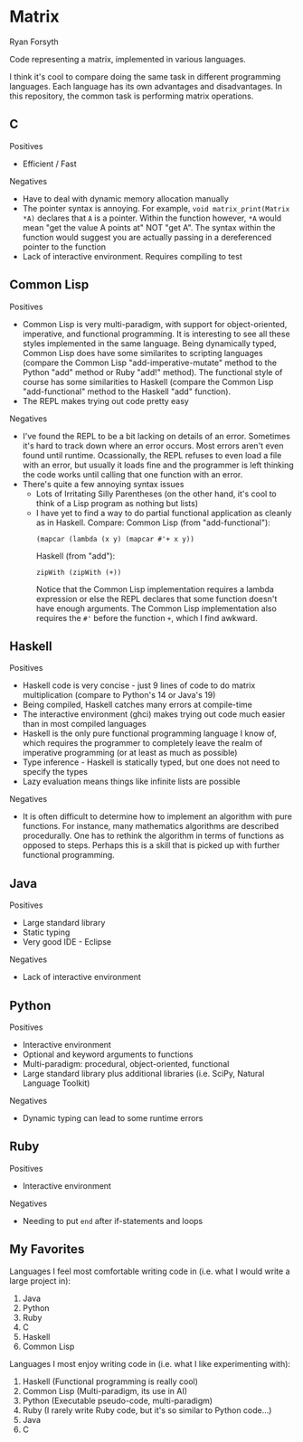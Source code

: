 # Matrix
Ryan Forsyth

Code representing a matrix, implemented in various languages.

I think it's cool to compare doing the same task in different programming languages. Each language has its own advantages and disadvantages. In this repository, the common task is performing matrix operations.

## C

Positives
  * Efficient / Fast

Negatives
  * Have to deal with dynamic memory allocation manually
  * The pointer syntax is annoying. For example, `void matrix_print(Matrix *A)` declares that `A` is a pointer. Within the function however, `*A` would mean "get the value A points at" NOT "get A". The syntax within the function would suggest you are actually passing in a dereferenced pointer to the function
  * Lack of interactive environment. Requires compiling to test

## Common Lisp

Positives
  * Common Lisp is very multi-paradigm, with support for object-oriented, imperative, and functional programming. It is interesting to see all these styles implemented in the same language. Being dynamically typed, Common Lisp does have some similarites to scripting languages (compare the Common Lisp "add-imperative-mutate" method to the Python "add" method or Ruby "add!" method). The functional style of course has some similarities to Haskell (compare the Common Lisp "add-functional" method to the Haskell "add" function).
  * The REPL makes trying out code pretty easy

Negatives
  * I've found the REPL to be a bit lacking on details of an error. Sometimes it's hard to track down where an error occurs. Most errors aren't even found until runtime. Ocassionally, the REPL refuses to even load a file with an error, but usually it loads fine and the programmer is left thinking the code works until calling that one function with an error.
  * There's quite a few annoying syntax issues
    * Lots of Irritating Silly Parentheses (on the other hand, it's cool to think of a Lisp program as nothing but lists)
    * I have yet to find a way to do partial functional application as cleanly as in Haskell. Compare:
      Common Lisp (from "add-functional"):
      ```
      (mapcar (lambda (x y) (mapcar #'+ x y)) 
      ```
      Haskell (from "add"):
      ```
      zipWith (zipWith (+))
      ```
      Notice that the Common Lisp implementation requires a lambda expression or else the REPL declares that some function doesn't have enough arguments. The Common Lisp implementation also requires the `#'` before the function `+`, which I find awkward.

## Haskell

Positives
  * Haskell code is very concise - just 9 lines of code to do matrix multiplication (compare to Python's 14 or Java's 19)
  * Being compiled, Haskell catches many errors at compile-time
  * The interactive environment (ghci) makes trying out code much easier than in most compiled languages
  * Haskell is the only pure functional programming language I know of, which requires the programmer to completely leave the realm of imperative programming (or at least as much as possible)
  * Type inference - Haskell is statically typed, but one does not need to specify the types
  * Lazy evaluation means things like infinite lists are possible

Negatives
  * It is often difficult to determine how to implement an algorithm with pure functions. For instance, many mathematics algorithms are described procedurally. One has to rethink the algorithm in terms of functions as opposed to steps. Perhaps this is a skill that is picked up with further functional programming.
    
## Java

Positives
  * Large standard library
  * Static typing
  * Very good IDE - Eclipse

Negatives
  * Lack of interactive environment

## Python

Positives
  * Interactive environment
  * Optional and keyword arguments to functions
  * Multi-paradigm: procedural, object-oriented, functional
  * Large standard library plus additional libraries (i.e. SciPy, Natural Language Toolkit)

Negatives
  * Dynamic typing can lead to some runtime errors

## Ruby

Positives
  * Interactive environment

Negatives
  * Needing to put `end` after if-statements and loops

## My Favorites

Languages I feel most comfortable writing code in (i.e. what I would write a large project in):

1. Java
2. Python
3. Ruby
4. C
5. Haskell
6. Common Lisp

Languages I most enjoy writing code in (i.e. what I like experimenting with):

1. Haskell (Functional programming is really cool)
2. Common Lisp (Multi-paradigm, its use in AI)
3. Python (Executable pseudo-code, multi-paradigm)
4. Ruby (I rarely write Ruby code, but it's so similar to Python code...)
5. Java
6. C
